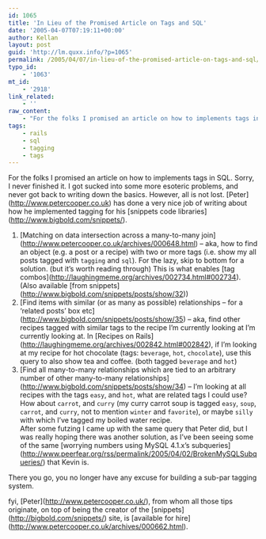 ```yaml
---
id: 1065
title: 'In Lieu of the Promised Article on Tags and SQL'
date: '2005-04-07T07:19:11+00:00'
author: Kellan
layout: post
guid: 'http://lm.quxx.info/?p=1065'
permalink: /2005/04/07/in-lieu-of-the-promised-article-on-tags-and-sql/
typo_id:
    - '1063'
mt_id:
    - '2918'
link_related:
    - ''
raw_content:
    - "For the folks I promised an article on how to implements tags in SQL.  Sorry, I never finished it.  I got sucked into some more esoteric problems, and never got back to writing down the basics.  However, all is not lost.  [Peter](http://www.petercooper.co.uk) has done a very nice job of writing about how he implemented tagging for his [snippets code libraries](http://www.bigbold.com/snippets/).\n\n1. [Matching on data intersection across a many-to-many join](http://www.petercooper.co.uk/archives/000648.html) - aka, how to find an object (e.g. a post or a recipe) with two or more tags (i.e. show my all posts tagged with `tagging` and `sql`).  For the lazy, skip to bottom for a solution. (but it\\'s worth reading through) This is what enables [tag combos](http://laughingmeme.org/archives/002734.html#002734). (Also available [from snippets](http://www.bigbold.com/snippets/posts/show/32))\n\n2. [Find items with similar (or as many as possible) relationships - for a \\'related posts\\' box etc](http://www.bigbold.com/snippets/posts/show/35) - aka, find other recipes tagged with similar tags to the recipe I\\'m currently looking at I\\'m currently looking at.  In [Recipes on Rails](http://laughingmeme.org/archives/002842.html#002842), if I\\'m looking at my recipe for hot chocolate (tags: `beverage`, `hot`, `chocolate`), use this query to also show tea and coffee. (both tagged `beverage` and `hot`)\n\n3. [Find all many-to-many relationships which are tied to an arbitrary number of other many-to-many relationships](http://www.bigbold.com/snippets/posts/show/34) - I\\'m looking at all recipes with the tags `easy`, and `hot`, what are related tags I could use?  How about `carrot`, and `curry` (my curry carrot soup is tagged `easy`, `soup`, `carrot`, and `curry`, not to mention `winter` and `favorite`), or maybe `silly` with which I\\'ve tagged my boiled water recipe.  \n    After some futzing I came up with the same query that Peter did, but I was really hoping there was another solution, as I\\'ve been seeing some of the same [worrying numbers using MySQL 4.1.x\\'s subqueries](http://www.peerfear.org/rss/permalink/2005/04/02/BrokenMySQLSubqueries/) that Kevin is.\n\nThere you go, you no longer have any excuse for building a sub-par tagging system.\n\nfyi, [Peter](http://www.petercooper.co.uk/), from whom all those tips originate, on top of being the creator of the [snippets](http://bigbold.com/snippets/) site, is [available for hire](http://www.petercooper.co.uk/archives/000662.html)."
tags:
    - rails
    - sql
    - tagging
    - tags
---
```


For the folks I promised an article on how to implements tags in SQL. Sorry, I never finished it. I got sucked into some more esoteric problems, and never got back to writing down the basics. However, all is not lost. \[Peter\](http://www.petercooper.co.uk) has done a very nice job of writing about how he implemented tagging for his \[snippets code libraries\](http://www.bigbold.com/snippets/).

1. \[Matching on data intersection across a many-to-many join\](http://www.petercooper.co.uk/archives/000648.html) – aka, how to find an object (e.g. a post or a recipe) with two or more tags (i.e. show my all posts tagged with `tagging` and `sql`). For the lazy, skip to bottom for a solution. (but it’s worth reading through) This is what enables \[tag combos\](http://laughingmeme.org/archives/002734.html#002734). (Also available \[from snippets\](http://www.bigbold.com/snippets/posts/show/32))
2. \[Find items with similar (or as many as possible) relationships – for a ‘related posts’ box etc\](http://www.bigbold.com/snippets/posts/show/35) – aka, find other recipes tagged with similar tags to the recipe I’m currently looking at I’m currently looking at. In \[Recipes on Rails\](http://laughingmeme.org/archives/002842.html#002842), if I’m looking at my recipe for hot chocolate (tags: `beverage`, `hot`, `chocolate`), use this query to also show tea and coffee. (both tagged `beverage` and `hot`)
3. \[Find all many-to-many relationships which are tied to an arbitrary number of other many-to-many relationships\](http://www.bigbold.com/snippets/posts/show/34) – I’m looking at all recipes with the tags `easy`, and `hot`, what are related tags I could use? How about `carrot`, and `curry` (my curry carrot soup is tagged `easy`, `soup`, `carrot`, and `curry`, not to mention `winter` and `favorite`), or maybe `silly` with which I’ve tagged my boiled water recipe.  
    After some futzing I came up with the same query that Peter did, but I was really hoping there was another solution, as I’ve been seeing some of the same \[worrying numbers using MySQL 4.1.x’s subqueries\](http://www.peerfear.org/rss/permalink/2005/04/02/BrokenMySQLSubqueries/) that Kevin is.

There you go, you no longer have any excuse for building a sub-par tagging system.

fyi, \[Peter\](http://www.petercooper.co.uk/), from whom all those tips originate, on top of being the creator of the \[snippets\](http://bigbold.com/snippets/) site, is \[available for hire\](http://www.petercooper.co.uk/archives/000662.html).